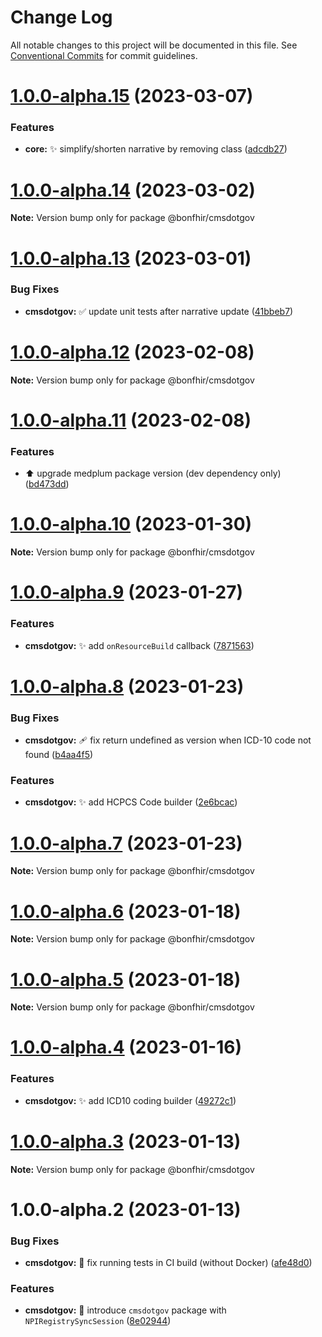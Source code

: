 # Change Log

All notable changes to this project will be documented in this file.
See [Conventional Commits](https://conventionalcommits.org) for commit guidelines.

# [1.0.0-alpha.15](https://github.com/bonfhir/bonfhir/compare/@bonfhir/cmsdotgov@1.0.0-alpha.14...@bonfhir/cmsdotgov@1.0.0-alpha.15) (2023-03-07)


### Features

* **core:** :sparkles: simplify/shorten narrative by removing class ([adcdb27](https://github.com/bonfhir/bonfhir/commit/adcdb27df6665a916dbe23680a6bfeb949bdda26))





# [1.0.0-alpha.14](https://github.com/bonfhir/bonfhir/compare/@bonfhir/cmsdotgov@1.0.0-alpha.13...@bonfhir/cmsdotgov@1.0.0-alpha.14) (2023-03-02)

**Note:** Version bump only for package @bonfhir/cmsdotgov





# [1.0.0-alpha.13](https://github.com/bonfhir/bonfhir/compare/@bonfhir/cmsdotgov@1.0.0-alpha.12...@bonfhir/cmsdotgov@1.0.0-alpha.13) (2023-03-01)


### Bug Fixes

* **cmsdotgov:** :white_check_mark: update unit tests after narrative update ([41bbeb7](https://github.com/bonfhir/bonfhir/commit/41bbeb7a795106f7e8b69c41e78a6ff6bf042b74))





# [1.0.0-alpha.12](https://github.com/bonfhir/bonfhir/compare/@bonfhir/cmsdotgov@1.0.0-alpha.11...@bonfhir/cmsdotgov@1.0.0-alpha.12) (2023-02-08)

**Note:** Version bump only for package @bonfhir/cmsdotgov





# [1.0.0-alpha.11](https://github.com/bonfhir/bonfhir/compare/@bonfhir/cmsdotgov@1.0.0-alpha.10...@bonfhir/cmsdotgov@1.0.0-alpha.11) (2023-02-08)


### Features

* :arrow_up: upgrade medplum package version (dev dependency only) ([bd473dd](https://github.com/bonfhir/bonfhir/commit/bd473dd79ccd678b3a81d8fc0ed37f0715317669))





# [1.0.0-alpha.10](https://github.com/bonfhir/bonfhir/compare/@bonfhir/cmsdotgov@1.0.0-alpha.9...@bonfhir/cmsdotgov@1.0.0-alpha.10) (2023-01-30)

**Note:** Version bump only for package @bonfhir/cmsdotgov





# [1.0.0-alpha.9](https://github.com/bonfhir/bonfhir/compare/@bonfhir/cmsdotgov@1.0.0-alpha.8...@bonfhir/cmsdotgov@1.0.0-alpha.9) (2023-01-27)


### Features

* **cmsdotgov:** :sparkles: add `onResourceBuild` callback ([7871563](https://github.com/bonfhir/bonfhir/commit/7871563ce3c4107f30704e2fd25ac9db2ddeb1b4))





# [1.0.0-alpha.8](https://github.com/bonfhir/bonfhir/compare/@bonfhir/cmsdotgov@1.0.0-alpha.7...@bonfhir/cmsdotgov@1.0.0-alpha.8) (2023-01-23)


### Bug Fixes

* **cmsdotgov:** :adhesive_bandage: fix return undefined as version when ICD-10 code not found ([b4aa4f5](https://github.com/bonfhir/bonfhir/commit/b4aa4f5dba12393a04a95a9ff1388f3207018b3c))


### Features

* **cmsdotgov:** :sparkles: add HCPCS Code builder ([2e6bcac](https://github.com/bonfhir/bonfhir/commit/2e6bcac04a0fcbcc78265e69d4363d62b42d1090))





# [1.0.0-alpha.7](https://github.com/bonfhir/bonfhir/compare/@bonfhir/cmsdotgov@1.0.0-alpha.6...@bonfhir/cmsdotgov@1.0.0-alpha.7) (2023-01-23)

**Note:** Version bump only for package @bonfhir/cmsdotgov





# [1.0.0-alpha.6](https://github.com/bonfhir/bonfhir/compare/@bonfhir/cmsdotgov@1.0.0-alpha.5...@bonfhir/cmsdotgov@1.0.0-alpha.6) (2023-01-18)

**Note:** Version bump only for package @bonfhir/cmsdotgov





# [1.0.0-alpha.5](https://github.com/bonfhir/bonfhir/compare/@bonfhir/cmsdotgov@1.0.0-alpha.4...@bonfhir/cmsdotgov@1.0.0-alpha.5) (2023-01-18)

**Note:** Version bump only for package @bonfhir/cmsdotgov





# [1.0.0-alpha.4](https://github.com/bonfhir/bonfhir/compare/@bonfhir/cmsdotgov@1.0.0-alpha.3...@bonfhir/cmsdotgov@1.0.0-alpha.4) (2023-01-16)


### Features

* **cmsdotgov:** :sparkles: add ICD10 coding builder ([49272c1](https://github.com/bonfhir/bonfhir/commit/49272c186ea11616becc58f47a82fce1c78e3ace))





# [1.0.0-alpha.3](https://github.com/bonfhir/bonfhir/compare/@bonfhir/cmsdotgov@1.0.0-alpha.2...@bonfhir/cmsdotgov@1.0.0-alpha.3) (2023-01-13)

**Note:** Version bump only for package @bonfhir/cmsdotgov





# 1.0.0-alpha.2 (2023-01-13)


### Bug Fixes

* **cmsdotgov:** :green_heart: fix running tests in CI build (without Docker) ([afe48d0](https://github.com/bonfhir/bonfhir/commit/afe48d0876dcf37c62bc7a430114f6cc4dcc99f3))


### Features

* **cmsdotgov:** :tada: introduce `cmsdotgov` package with `NPIRegistrySyncSession` ([8e02944](https://github.com/bonfhir/bonfhir/commit/8e02944aa75dccbd861d9e5b54b491d970780dea))
